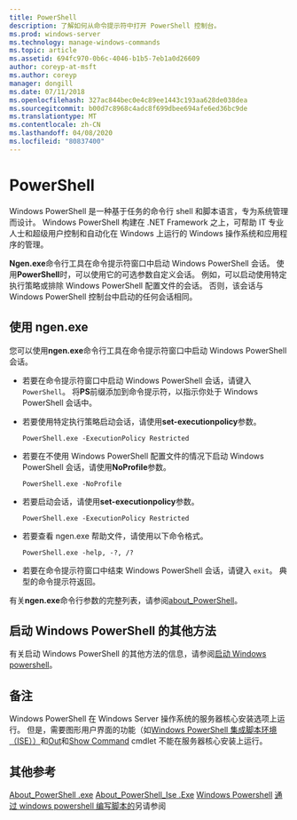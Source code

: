 ```yaml
---
title: PowerShell
description: 了解如何从命令提示符中打开 PowerShell 控制台。
ms.prod: windows-server
ms.technology: manage-windows-commands
ms.topic: article
ms.assetid: 694fc970-0b6c-4046-b1b5-7eb1a0d26609
author: coreyp-at-msft
ms.author: coreyp
manager: dongill
ms.date: 07/11/2018
ms.openlocfilehash: 327ac844bec0e4c89ee1443c193aa628de038dea
ms.sourcegitcommit: b00d7c8968c4adc8f699dbee694afe6ed36bc9de
ms.translationtype: MT
ms.contentlocale: zh-CN
ms.lasthandoff: 04/08/2020
ms.locfileid: "80837400"
---
```

# <a name="powershell"></a>PowerShell

Windows PowerShell 是一种基于任务的命令行 shell 和脚本语言，专为系统管理而设计。 Windows PowerShell 构建在 .NET Framework 之上，可帮助 IT 专业人士和超级用户控制和自动化在 Windows 上运行的 Windows 操作系统和应用程序的管理。

**Ngen.exe**命令行工具在命令提示符窗口中启动 Windows PowerShell 会话。 使用**PowerShell**时，可以使用它的可选参数自定义会话。 例如，可以启动使用特定执行策略或排除 Windows PowerShell 配置文件的会话。 否则，该会话与 Windows PowerShell 控制台中启动的任何会话相同。

## <a name="using-powershellexe"></a>使用 ngen.exe

您可以使用**ngen.exe**命令行工具在命令提示符窗口中启动 Windows PowerShell 会话。

- 若要在命令提示符窗口中启动 Windows PowerShell 会话，请键入 `PowerShell`。 将**PS**前缀添加到命令提示符，以指示你处于 Windows PowerShell 会话中。

- 若要使用特定执行策略启动会话，请使用**set-executionpolicy**参数。

    ```
    PowerShell.exe -ExecutionPolicy Restricted
    ```

- 若要在不使用 Windows PowerShell 配置文件的情况下启动 Windows PowerShell 会话，请使用**NoProfile**参数。

    ```
    PowerShell.exe -NoProfile
    ```
  
- 若要启动会话，请使用**set-executionpolicy**参数。

    ```
    PowerShell.exe -ExecutionPolicy Restricted
    ```
  
- 若要查看 ngen.exe 帮助文件，请使用以下命令格式。  
    
    ```
    PowerShell.exe -help, -?, /?
    ```

- 若要在命令提示符窗口中结束 Windows PowerShell 会话，请键入 `exit`。 典型的命令提示符返回。

有关**ngen.exe**命令行参数的完整列表，请参阅[about_PowerShell](https://go.microsoft.com/fwlink/?LinkID=113439)。

## <a name="other-ways-to-start-windows-powershell"></a>启动 Windows PowerShell 的其他方法

有关启动 Windows PowerShell 的其他方法的信息，请参阅[启动 Windows powershell](https://go.microsoft.com/fwlink/?LinkID=135259)。

## <a name="remarks"></a>备注

Windows PowerShell 在 Windows Server 操作系统的服务器核心安装选项上运行。 但是，需要图形用户界面的功能（如[Windows PowerShell 集成脚本环境（ISE））](https://technet.microsoft.com/library/hh849182)和[Out](https://go.microsoft.com/fwlink/?LinkID=113364)和[Show Command](https://go.microsoft.com/fwlink/?LinkID=217448) cmdlet 不能在服务器核心安装上运行。

## <a name="additional-references"></a>其他参考

[About_PowerShell .exe](https://go.microsoft.com/fwlink/?LinkID=113439)
[About_PowerShell_Ise .Exe](https://go.microsoft.com/fwlink/?LinkId=256512)
[Windows Powershell](https://go.microsoft.com/fwlink/?LinkID=107116)
[通过 windows powershell 编写脚本的](https://technet.microsoft.com/scriptcenter/dd742419)另请参阅